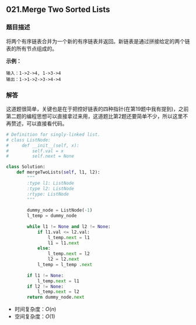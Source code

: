 ## 021.Merge Two Sorted Lists

### 题目描述

将两个有序链表合并为一个新的有序链表并返回。新链表是通过拼接给定的两个链表的所有节点组成的。 

**示例：**

```
输入：1->2->4, 1->3->4
输出：1->1->2->3->4->4
```

### 解答

​	这道题很简单，关键也是在于把控好链表的四种指针(在第19题中我有提到)，之前第二题的编程思想可以直接拿过来用，这道题比第2题还要简单不少，所以这里不再赘述，可以直接看代码。

```python
# Definition for singly-linked list.
# class ListNode:
#     def __init__(self, x):
#         self.val = x
#         self.next = None

class Solution:
    def mergeTwoLists(self, l1, l2):
        """
        :type l1: ListNode
        :type l2: ListNode
        :rtype: ListNode
        """
        
        dummy_node = ListNode(-1)
        l_temp = dummy_node
        
        while l1 != None and l2 != None:
            if l1.val <= l2.val:
                l_temp.next = l1
                l1 = l1.next
            else:
                l_temp.next = l2
                l2 = l2.next
            l_temp = l_temp .next
        
        if l1 != None:
            l_temp.next = l1
        if l2 != None:
            l_temp.next = l2
        return dummy_node.next
```

- 时间复杂度：$O(n)$
- 空间复杂度：$O(1)$ 